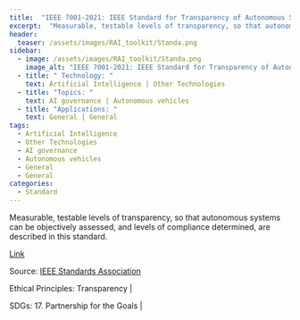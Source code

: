 ```yaml
---
title:  "IEEE 7001-2021: IEEE Standard for Transparency of Autonomous Systems"  
excerpt:  "Measurable, testable levels of transparency, so that autonomous systems can be o (...)"  
header:
  teaser: /assets/images/RAI_toolkit/Standa.png
sidebar:
  - image: /assets/images/RAI_toolkit/Standa.png
    image_alt: "IEEE 7001-2021: IEEE Standard for Transparency of Autonomous Systems"
  - title: " Technology: "
    text: Artificial Intelligence | Other Technologies
  - title: "Topics: " 
    text: AI governance | Autonomous vehicles
  - title: "Applications: " 
    text: General | General
tags:
  - Artificial Intelligence
  - Other Technologies
  - AI governance
  - Autonomous vehicles
  - General
  - General
categories:
  - Standard
---
```

Measurable, testable levels of transparency, so that autonomous systems can be objectively assessed, and levels of compliance determined, are described in this standard.

[Link](https://standards.ieee.org/ieee/7001/6929/)

Source: [IEEE Standards Association](https://standards.ieee.org/)

Ethical Principles: Transparency | 

SDGs: 17. Partnership for the Goals | 
